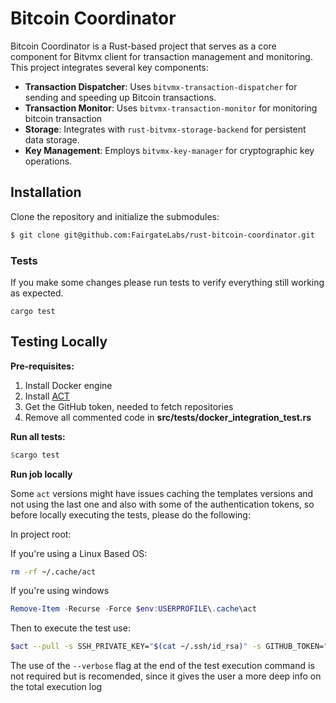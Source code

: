 # Bitcoin Coordinator
Bitcoin Coordinator is a Rust-based project that serves as a core component for Bitvmx client for transaction management and monitoring. This project integrates several key components:

- **Transaction Dispatcher**: Uses `bitvmx-transaction-dispatcher` for sending and speeding up Bitcoin transactions.
- **Transaction Monitor**: Uses `bitvmx-transaction-monitor` for monitoring bitcoin transaction
- **Storage**: Integrates with `rust-bitvmx-storage-backend` for persistent data storage.
- **Key Management**: Employs `bitvmx-key-manager` for cryptographic key operations.

## Installation
Clone the repository and initialize the submodules:
```bash
$ git clone git@github.com:FairgateLabs/rust-bitcoin-coordinator.git
```

### Tests
If you make some changes please run tests to verify everything still working as expected.

```
cargo test
```

## Testing Locally

**Pre-requisites:**
1. Install Docker engine
2. Install [ACT](https://nektosact.com/installation/index.html)
3. Get the GitHub token, needed to fetch repositories
4. Remove all commented code in **src/tests/docker_integration_test.rs**

**Run all tests:**
```rust
$cargo test
```

**Run job locally**

Some `act` versions might have issues caching the templates versions and not using the last one and also with some of the authentication tokens, so before locally executing the tests, please do the following:

In project root:

If you're using a Linux Based OS:
```bash
rm -rf ~/.cache/act
```
If you're using windows
```powershell
Remove-Item -Recurse -Force $env:USERPROFILE\.cache\act
```
Then to execute the test use:
```bash
$act --pull -s SSH_PRIVATE_KEY="$(cat ~/.ssh/id_rsa)" -s GITHUB_TOKEN="token" -s REPO_ACCESS_TOKEN="token" -j 'local_test'
```
The use of the `--verbose` flag at the end of the test execution command is not required but is recomended, since it gives the user a more deep info on the total execution log